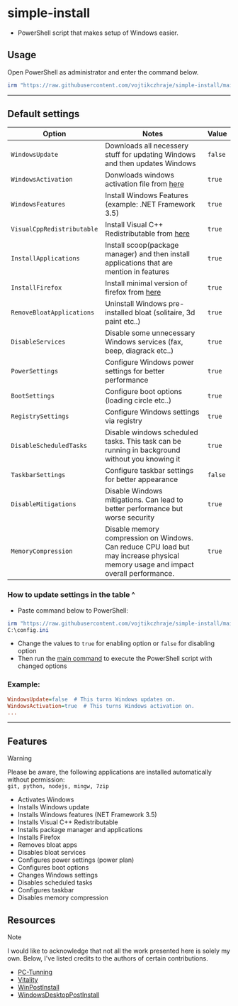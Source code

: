 # simple-install
- PowerShell script that makes setup of Windows easier.

## Usage
Open PowerShell as administrator and enter the command below. <br />
```powershell
irm "https://raw.githubusercontent.com/vojtikczhraje/simple-install/main/simple-install.ps1" | iex
```
---
## Default settings

| Option | Notes | Value |
|----------|----------|----------|
| `WindowsUpdate` | Downloads all necessery stuff for updating Windows and then updates Windows | `false` |
| `WindowsActivation` | Donwloads windows activation file from [here](https://github.com/massgravel/Microsoft-Activation-Scripts) | `true` |
| `WindowsFeatures` | Install Windows Features (example: .NET Framework 3.5) | `true` |
| `VisualCppRedistributable` | Install Visual C++ Redistributable from [here](https://github.com/abbodi1406/vcredist) | `true` |
| `InstallApplications` | Install scoop(package manager) and then install applications that are mention in features | `true` |
| `InstallFirefox` | Install minimal version of firefox from [here](https://github.com/amitxv/firefox) | `true` |
| `RemoveBloatApplications` | Uninstall Windows pre-installed bloat (solitaire, 3d paint etc..) | `true` |
| `DisableServices` | Disable some unnecessary Windows services (fax, beep, diagrack etc..) | `true` |
| `PowerSettings` | Configure Windows power settings for better performance | `true` |
| `BootSettings` | Configure boot options (loading circle etc..) | `true` |
| `RegistrySettings` | Configure Windows settings via registry | `true` |
| `DisableScheduledTasks` | Disable windows scheduled tasks. This task can be running in background without you knowing it | `true` |
| `TaskbarSettings` | Configure taskbar settings for better appearance | `false` |
| `DisableMitigations ` | Disable Windows mitigations. Can lead to better performance but worse security | `true` |
| `MemoryCompression ` | Disable memory compression on Windows. Can reduce CPU load but may increase physical memory usage and impact overall performance. | `true` |

### How to update settings in the table ^
- Paste command below to PowerShell:
```powershell
irm "https://raw.githubusercontent.com/vojtikczhraje/simple-install/main/assets/config.ini" -OutFile "C:\config.ini"
C:\config.ini
```

- Change the values to `true` for enabling option or `false` for disabling option
- Then run the [main command](#usage) to execute the PowerShell script with changed options

### Example:
```ini
WindowsUpdate=false  # This turns Windows updates on.
WindowsActivation=true  # This turns Windows activation on.
...
```

---

## Features
> [!WARNING]  
> Please be aware, the following applications are installed automatically without permission: <br />
> `git, python, nodejs, mingw, 7zip`
- Activates Windows
- Installs Windows update
- Installs Windows features (NET Framework 3.5)
- Installs Visual C++ Redistributable
- Installs package manager and applications
- Installs Firefox
- Removes bloat apps
- Disables bloat services
- Configures power settings (power plan)
- Configures boot options
- Changes Windows settings
- Disables scheduled tasks
- Configures taskbar
- Disables memory compression
  

## Resources
> [!NOTE]  
> I would like to acknowledge that not all the work presented here is solely my own. Below, I've listed credits to the authors of certain contributions.
- [PC-Tunning](https://github.com/amitxv/PC-Tuning)
- [Vitality](https://github.com/vojtikczhraje/Vitality)
- [WinPostInstall](https://github.com/jhx0/WinPostInstall)
- [WindowsDesktopPostInstall](https://gist.github.com/elipriaulx/afab55846e4ebc8854466c439a79fccc)
